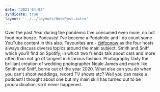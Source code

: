 ```yaml
---
date: "2021-04-02"
syndicate: true
layout: '../../layouts/NotePost.astro'
---
```

Over the past Year during the pandemic I've consumed even more, no not food nor booze. Podcasts! I've become a Podaholic and I do count some YouTube content in this also. Favourites are - [@tfopnow](https://twitter.com/tfopnow) as the four hosts always discuss diverse topics around the main subject. Smith and Sniff which you'll find on Spotify, in which two friends talk about cars and more often than not go of tangent in hilarious fashion. Photography Daily the brilliant creation of wedding photographer Neale James and much like Smith and Sniff, borne out of the year 2020. What else can you do when you can't shoot weddings, record TV shows etc? Well you can make a podcast! I thought about one but my main skill has turned out to be procrastination, so it never happened. 